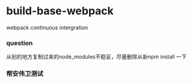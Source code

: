 # build-base-webpack
webpack continuous intergration

### question
从别的地方复制过来的node_modules不稳妥，尽量删除从新npm install 一下

### 帮安伟卫测试
